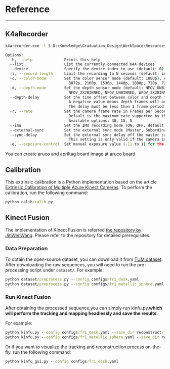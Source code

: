 # Reference

---

## K4aRecorder

```cmd
k4arecorder.exe -l 5 D:\Knowledge\Graduation_Design\WorkSpace\Resources\output-2.mkv

Options:
  -h, --help              Prints this help
  --list                  List the currently connected K4A devices
  --device                Specify the device index to use (default: 0)
  -l, --record-length     Limit the recording to N seconds (default: infinite)
  -c, --color-mode        Set the color sensor mode (default: 1080p), Available options:
                            3072p, 2160p, 1536p, 1440p, 1080p, 720p, 720p_NV12, 720p_YUY2, OFF
  -d, --depth-mode        Set the depth sensor mode (default: NFOV_UNBINNED), Available options:
                            NFOV_2X2BINNED, NFOV_UNBINNED, WFOV_2X2BINNED, WFOV_UNBINNED, PASSIVE_IR, OFF
  --depth-delay           Set the time offset between color and depth frames in microseconds (default: 0)
                            A negative value means depth frames will arrive before color frames.
                            The delay must be less than 1 frame period.
  -r, --rate              Set the camera frame rate in Frames per Second
                            Default is the maximum rate supported by the camera modes.
                            Available options: 30, 15, 5
  --imu                   Set the IMU recording mode (ON, OFF, default: ON)
  --external-sync         Set the external sync mode (Master, Subordinate, Standalone default: Standalone)
  --sync-delay            Set the external sync delay off the master camera in microseconds (default: 0)
                            This setting is only valid if the camera is in Subordinate mode.
  -e, --exposure-control  Set manual exposure value (-11 to 1) for the RGB camera (default: auto exposure)

```

You can create aruco and apriltag board image at [aruco board](https://www.2weima.com/aruco.html)

## Calibration

This extrinsic calibration is a Python implementation based on the article [Extrinsic Calibration of Multiple Azure Kinect Cameras](https://tianyusong.com/2021/06/04/multiple-azure-kinect-extrinsic-calibration/).
To perform the calibration, run the following command:

```cmd
python calib/calib.py
```

## Kinect Fusion

The implementation of Kinect Fusion is referred [the repository by JinWenWang](https://github.com/JingwenWang95/KinectFusion/tree/master). Please refer to the repository for detailed prerequisites.

### Data Preparation

To obtain the open-source dataset, you can download it from [TUM dataset](https://vision.in.tum.de/data/datasets/rgbd-dataset/download). After downloading the raw sequences, you will need to run the pre-processing script under `dataset/`. For example:

```cmd
python dataset/preprocess.py --config configs/fr1_desk.yaml
python dataset/preprocess.py --config configs/fr1_metallic_sphere.yaml
```

### Run Kinect Fusion

After obtaining the processed sequence,you can simply run kinfu.py,**which will perform the tracking and mapping headlessly and save the results.**

For example:

```cmd
python kinfu.py --config configs/fr1_desk.yaml --save_dir reconstruct/fr1_desk
python kinfu.py --config configs/fr1_metallic_sphere.yaml --save_dir reconstruct/fr1_metallic_sphere
```

 Or if you want to visualize the tracking and reconstruction process on-the-fly.
 run the following command:

```cmd
python kinfu_gui.py --config configs/fr1_desk.yaml
```
